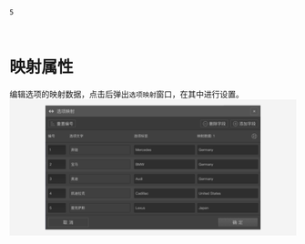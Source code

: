 ```index
5
```
```tag

```
```summary

```
# 映射属性
编辑选项的映射数据，点击后弹出`选项映射`窗口，在其中进行设置。
<img src='../../assets/snapshots/node-setting/answer-choices/choices-mapping.png'>